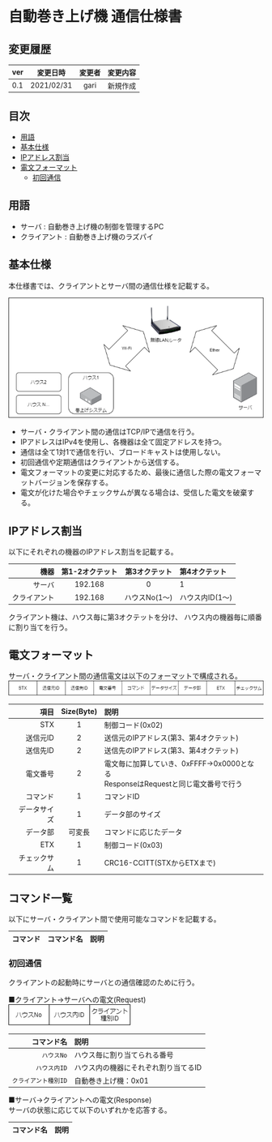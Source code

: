 # 自動巻き上げ機  通信仕様書

## 変更履歴
| ver | 変更日時 | 変更者 | 変更内容 |
|:----|:--------:|:------:|---------:|
| 0.1 | 2021/02/31 | gari | 新規作成 |


## 目次
- [用語](#用語)
- [基本仕様](#基本仕様)
- [IPアドレス割当](#IPアドレス割当)
- [電文フォーマット](#電文フォーマット)
  - [初回通信](#初回通信)


## 用語

- サーバ : 自動巻き上げ機の制御を管理するPC
- クライアント : 自動巻き上げ機のラズパイ


## 基本仕様

本仕様書では、クライアントとサーバ間の通信仕様を記載する。

![overview](image/OverallView.png)  

- サーバ・クライアント間の通信はTCP/IPで通信を行う。  
- IPアドレスはIPv4を使用し、各機器は全て固定アドレスを持つ。
- 通信は全て1対1で通信を行い、ブロードキャストは使用しない。  
- 初回通信や定期通信はクライアントから送信する。
- 電文フォーマットの変更に対応するため、最後に通信した際の電文フォーマットバージョンを保存する。
- 電文が化けた場合やチェックサムが異なる場合は、受信した電文を破棄する。


## IPアドレス割当

以下にそれぞれの機器のIPアドレス割当を記載する。

| 機器 | 第1-2オクテット | 第3オクテット | 第4オクテット |
|-----:|:---------------:|:-------------:|:--------------|
| サーバ | 192.168 | 0 | 1 |
| クライアント | 192.168 | ハウスNo(1～) | ハウス内ID(1～) |

クライアント機は、ハウス毎に第3オクテットを分け、
ハウス内の機器毎に順番に割り当てを行う。


## 電文フォーマット

サーバ・クライアント間の通信電文は以下のフォーマットで構成される。<br>
![command_format](image/command_format.png)

| 項目 | Size(Byte) | 説明 |
|-----:|:------------:|:-----|
| STX | 1 | 制御コード(0x02) |
| 送信元ID | 2 | 送信元のIPアドレス(第3、第4オクテット) |
| 送信先ID | 2 | 送信先のIPアドレス(第3、第4オクテット) |
| 電文番号 | 2 | 電文毎に加算していき、0xFFFF→0x0000となる<br>ResponseはRequestと同じ電文番号で行う |
| コマンド | 1 | コマンドID |
| データサイズ | 1 | データ部のサイズ |
| データ部 | 可変長 | コマンドに応じたデータ |
| ETX | 1 | 制御コード(0x03) |
| チェックサム | 1 | CRC16-CCITT(STXからETXまで) |


## コマンド一覧

以下にサーバ・クライアント間で使用可能なコマンドを記載する。

| コマンド | コマンド名 | 説明 |
|---------:|:----------:|:-----|


### 初回通信

クライアントの起動時にサーバとの通信確認のために行う。

■クライアント→サーバへの電文(Request)  
![command_wakeup](image/command_wakeup_req.png)

| コマンド名 | 説明 |
|-----------:|:-----|
| `ハウスNo` | ハウス毎に割り当てられる番号 |
| `ハウス内ID` | ハウス内の機器にそれぞれ割り当てるID |
| `クライアント種別ID` | 自動巻き上げ機：0x01  


■サーバ→クライアントへの電文(Response)  
サーバの状態に応じて以下のいずれかを応答する。

| コマンド名 | 説明 |
|-----------:|:-----|


